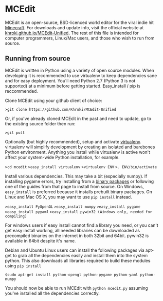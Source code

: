 # MCEdit

MCEdit is an open-source, BSD-licenced world editor for the viral indie hit [Minecraft](http://www.minecraft.net/). For downloads and update info, visit the official website at [khroki.github.io/MCEdit-Unified](http://khroki.github.io/MCEdit-Unified/). The rest of this file is intended for computer programmers, Linux/Mac users, and those who wish to run from source.

## Running from source

MCEdit is written in Python using a variety of open source modules. When developing it is recommended to use virtualenv to keep dependencies sane and for easy deployment. You'll need Python 2.7 (Python 3 is not supported) at a minimum before getting started. Easy_install / pip is reccommended.

Clone MCEdit using your github client of choice:

`>git clone https://github.com/Khroki/MCEdit-Unified`

Or, if you've already cloned MCEdit in the past and need to update, go to the existing source folder then run:

`>git pull`

Optionally (but highly recommended), setup and activate [virtualenv](http://pypi.python.org/pypi/virtualenv). virtualenv will simplify development by creating an isolated and barebones Python environment. Anything you install while virtualenv is active won't affect your system-wide Python installation, for example.

`>cd mcedit`
`>easy_install virtualenv`
`>virtualenv ENV`
`>. ENV/bin/activate`

Install various dependencies. This may take a bit (especially numpy). If installing pygame errors, try installing from a [binary packages](http://pygame.org/install.html) or following one of the guides from that page to install from source. On Windows, `easy_install` is preferred because it installs prebuilt binary packages. On Linux and Mac OS X, you may want to use `pip install` instead.

`>easy_install PyOpenGL`
`>easy_install numpy`
`>easy_install pygame`
`>easy_install pyyaml`
`>easy_install pywin32 (Windows only, needed for compiling)`

For windows users if easy install cannot find a library you need, or you can't get easy install working, all needed libraries can be downloaded as precompiled binaries on the internet in both 32bit and 64bit. pywin32 is available in 64bit despite it's name.

Debian and Ubuntu Linux users can install the following packages via apt-get to grab all the dependencies easily and install them into the system python. This also downloads all libraries required to build these modules using `pip install`

`$sudo apt-get install python-opengl python-pygame python-yaml python-numpy`

You should now be able to run MCEdit with `python mcedit.py` assuming you've installed all the dependencies correctly.

